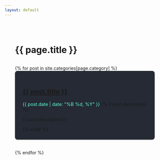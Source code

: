 ```yaml
---
layout: default
---
```


<div class="category-page">
  <h1>{{ page.title }}</h1>
  
  <div class="post-list">
    {% for post in site.categories[page.category] %}
      <div class="post-card">
        <h2><a href="{{ post.url | relative_url }}">{{ post.title }}</a></h2>
        <span class="post-date">{{ post.date | date: "%B %d, %Y" }}</span>
        {% if post.description %}
          <p>{{ post.description }}</p>
        {% endif %}
      </div>
    {% endfor %}
  </div>
</div>

<style>
  .category-page {
    padding: 2rem;
  }
  
  .post-list {
    margin-top: 2rem;
  }
  
  .post-card {
    margin-bottom: 2rem;
    padding: 1.5rem;
    background: #252a34;
    border-radius: 8px;
    box-shadow: 0 2px 4px rgba(0, 0, 0, 0.1);
  }
  
  .post-date {
    color: #64ffda;
    font-size: 0.9rem;
  }
</style>
